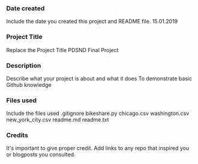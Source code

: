 ### Date created
Include the date you created this project and README file.
15.01.2019

### Project Title
Replace the Project Title
PDSND Final Project

### Description
Describe what your project is about and what it does
To demonstrate basic Github knowledge

### Files used
Include the files used
.gitignore
bikeshare.py
chicago.csv
washington.csv
new_york_city.csv
readme.md
readme.txt

### Credits
It's important to give proper credit. Add links to any repo that inspired you or blogposts you consulted.

